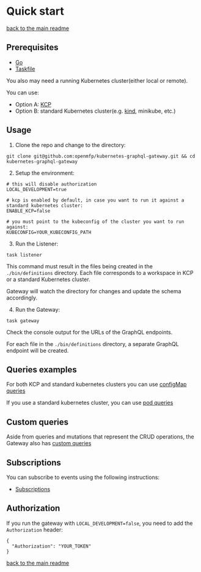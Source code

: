 # Quick start

[back to the main readme](../README.md)

## Prerequisites
- [Go](https://go.dev/doc/install)
- [Taskfile](https://taskfile.dev/#/installation)

You also may need a running Kubernetes cluster(either local or remote).

You can use:
- Option A: [KCP](https://docs.kcp.io/kcp/main/setup/quickstart/)
- Option B: standard Kubernetes cluster(e.g. [kind](https://kind.sigs.k8s.io/), minikube, etc.)

## Usage
1. Clone the repo and change to the directory:
```shell
git clone git@github.com:openmfp/kubernetes-graphql-gateway.git && cd kubernetes-graphql-gateway
```
2. Setup the environment:
```shell
# this will disable authorization
LOCAL_DEVELOPMENT=true 

# kcp is enabled by default, in case you want to run it against a standard kubernetes cluster:
ENABLE_KCP=false

# you must point to the kubeconfig of the cluster you want to run against:
KUBECONFIG=YOUR_KUBECONFIG_PATH
```
3. Run the Listener:
```shell
task listener
```
This command must result in the files being created in the `./bin/definitions` directory.
Each file corresponds to a workspace in KCP or a standard Kubernetes cluster.

Gateway will watch the directory for changes and update the schema accordingly.

4. Run the Gateway:
```shell
task gateway
```
Check the console output for the URLs of the GraphQL endpoints.

For each file in the `./bin/definitions` directory, a separate GraphQL endpoint will be created.

## Queries examples

For both KCP and standard kubernetes clusters you can use [configMap queries](./configmap_queries.md)

If you use a standard kubernetes cluster, you can use [pod queries](./pod_queries.md)

## Custom queries

Aside from queries and mutations that represent the CRUD operations, the Gateway also has [custom queries](./custom_queries.md)

## Subscriptions

You can subscribe to events using the following instructions:
- [Subscriptions](./subscriptions.md)


## Authorization

If you run the gateway with `LOCAL_DEVELOPMENT=false`, you need to add the `Authorization` header:
```shell
{
  "Authorization": "YOUR_TOKEN"
}
```

[back to the main readme](../README.md)